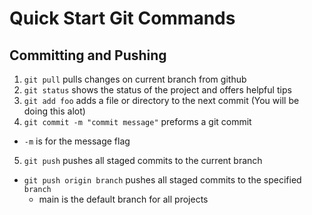 # Quick Start Git Commands
## Committing and Pushing
1. `git pull` pulls changes on current branch from github
2. `git status` shows the status of the project and offers helpful tips
3. `git add foo` adds a file or directory to the next commit (You will be doing this alot)
4. `git commit -m "commit message"` preforms a git commit
* `-m` is for the message flag

5. `git push` pushes all staged commits to the current branch
* `git push origin branch` pushes all staged commits to the specified `branch`
    * main is the default branch for all projects